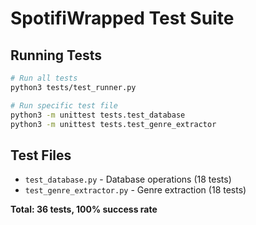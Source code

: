 # SpotifiWrapped Test Suite

## Running Tests

```bash
# Run all tests
python3 tests/test_runner.py

# Run specific test file
python3 -m unittest tests.test_database
python3 -m unittest tests.test_genre_extractor
```

## Test Files

- `test_database.py` - Database operations (18 tests)
- `test_genre_extractor.py` - Genre extraction (18 tests)

**Total: 36 tests, 100% success rate**